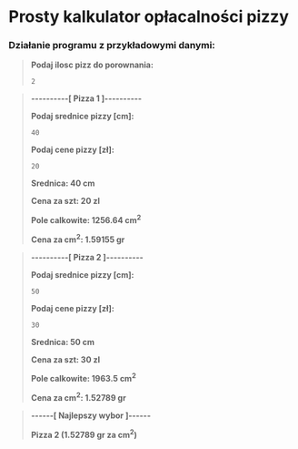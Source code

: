 # Prosty kalkulator opłacalności pizzy

### Działanie programu z przykładowymi danymi:

>**Podaj ilosc pizz do porownania:**
>```
>2
>```

>**----------[ Pizza 1 ]----------**
>
>**Podaj srednice pizzy [cm]:**
>```
>40
>```
>**Podaj cene pizzy [zł]:**
>```
>20
>```
>
>**Srednica:       40 cm**
>
>**Cena za szt:    20 zl**
>
>**Pole calkowite: 1256.64 cm<sup>2</sup>**
>
>**Cena za cm<sup>2</sup>:   1.59155 gr**

>**----------[ Pizza 2 ]----------**
>
>**Podaj srednice pizzy [cm]:**
>```
>50
>```
>**Podaj cene pizzy [zł]:**
>```
>30
>```
>
>**Srednica:       50 cm**
>
>**Cena za szt:    30 zl**
>
>**Pole calkowite: 1963.5 cm<sup>2</sup>**
>
>**Cena za cm<sup>2</sup>:   1.52789 gr**

>**------[ Najlepszy wybor ]------**
>
>**Pizza 2 (1.52789 gr za cm<sup>2</sup>)**
